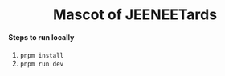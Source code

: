 <h1 align="center">Mascot of JEENEETards</h1>

#### Steps to run locally
1. `pnpm install`
2. `pnpm run dev`